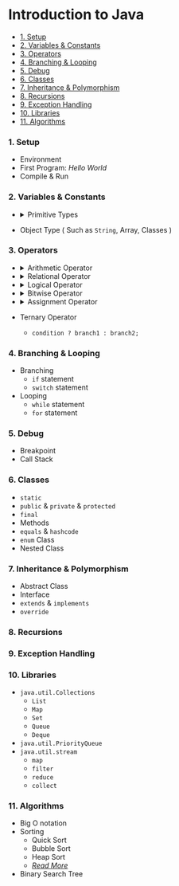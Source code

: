 # Introduction to Java

- [1. Setup](#1-setup)
- [2. Variables & Constants](#2-variables--constants)
- [3. Operators](#3-operators)
- [4. Branching & Looping](#4-branching--looping)
- [5. Debug](#5-debug)
- [6. Classes](#6-classes)
- [7. Inheritance & Polymorphism](#7-inheritance--polymorphism)
- [8. Recursions](#8-recursions)
- [9. Exception Handling](#9-exception-handling)
- [10. Libraries](#10-libraries)
- [11. Algorithms](#11-algorithms)

### 1. Setup
- Environment
- First Program: *Hello World*
- Compile & Run

### 2. Variables & Constants
- 
  <details>
  <summary> Primitive Types </summary>

  | Data Type |  Size   |                Description                 |
  | :-------: | :-----: | :----------------------------------------: |
  |  `byte`   | 1 byte  |  integer -2<sup>7</sup> ~ 2<sup>7</sup>-1  |
  |  `short`  | 2 bytes | integer -2<sup>15</sup> ~ 2<sup>15</sup>-1 |
  |   `int`   | 4 bytes | integer -2<sup>31</sup> ~ 2<sup>31</sup>-1 |
  |  `long`   | 8 bytes | integer -2<sup>63</sup> ~ 2<sup>63</sup>-1 |
  |  `float`  | 4 bytes |        decimal 6 ~ 7 decimal points        |
  | `double`  | 8 bytes |       decimal 15 ~ 16 decimal points       |
  | `boolean` |  1 bit  |             `true` or `false`              |
  |  `char`   | 1 byte  |         character or ASCII values          |

  *( 1 byte = 8 bits )*

  </details>

- Object Type ( Such as `String`, Array, Classes )

### 3. Operators
-
  <details>
  <summary> Arithmetic Operator </summary>

  | Operator | Description |
  | :------: | :---------: |
  |   `+`    |             |
  |   `-`    |             |
  |   `*`    |             |
  |   `/`    |             |
  |   `%`    |             |

  </details>

- 
  <details>
  <summary> Relational Operator </summary>
  
  | Operator | Description |
  | :------: | :---------: |
  |   `==`   |             |
  |   `!=`   |             |
  |   `>`    |             |
  |   `>=`   |             |
  |   `<=`   |             |
  
  <details>

- 
  <details>
  <summary> Logical Operator </summary>

  |         Operator          | Description |
  | :-----------------------: | :---------: |
  |           `&&`            |             |
  | <code>&#124;&#124;</code> |             |
  |            `!`            |             |

  </details>

- 
  <details>
  <summary>Bitwise Operator</summary>

  |      Operator       | Description |
  | :-----------------: | :---------: |
  |         `&`         |             |
  | <code>&#124;</code> |             |
  |         `^`         |             |
  |         `~`         |             |
  |        `>>`         |             |
  |        `<<`         |             |
  |        `>>>`        |             |

  </details>

- 
  <details>
  <summary>Assignment Operator</summary>

  |       Operator       | Description |
  | :------------------: | :---------: |
  |         `=`          |             |
  |         `+=`         |             |
  |         `-=`         |             |
  |                      |             |
  |         `*=`         |             |
  |         `/=`         |             |
  |         `%=`         |             |
  |                      |             |
  |        `>>=`         |             |
  |        `<<=`         |             |
  |         `&=`         |             |
  | <code>&#124;=</code> |             |
  |         `^=`         |             |
  
  </details>

- Ternary Operator 
  - `condition ? branch1 : branch2;`

### 4. Branching & Looping
- Branching
  - `if` statement
  - `switch` statement
- Looping
  - `while` statement
  - `for` statement

### 5. Debug
- Breakpoint
- Call Stack

### 6. Classes
- `static`
- `public` & `private` & `protected`
- `final`
- Methods
- `equals` & `hashcode`
- `enum` Class
- Nested Class

### 7. Inheritance & Polymorphism
- Abstract Class
- Interface
- `extends` & `implements`
- `override`

### 8. Recursions

### 9. Exception Handling

### 10. Libraries
- `java.util.Collections`
  - `List`
  - `Map`
  - `Set`
  - `Queue`
  - `Deque`
- `java.util.PriorityQueue`
- `java.util.stream`
  - `map`
  - `filter`
  - `reduce`
  - `collect`

### 11. Algorithms
- Big O notation
- Sorting
  - Quick Sort
  - Bubble Sort
  - Heap Sort
  - [_Read More_](https://www.cs.cmu.edu/~adamchik/15-121/lectures/Sorting%20Algorithms/sorting.html#:~:text=Sorting%20is%20ordering%20a%20list,it%20is%20called%20external%20sorting.)
- Binary Search Tree
